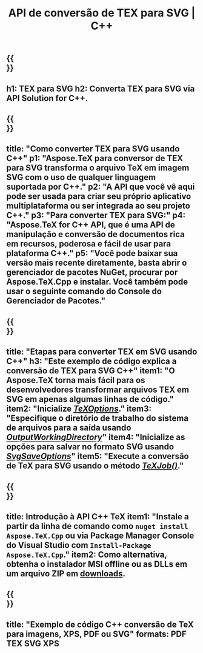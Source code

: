 ﻿---
translation: true
template: /_templates/_conversion-child-cpp.md
title: API de conversão de TEX para SVG | C++
description: Funcionalidade de conversão de TeX para SVG. Integre esta biblioteca C++ local em seu projeto ou use aplicativos multiplataforma para converter TeX em SVG.
keywords: tex para svg api cpp, tex2svg integrar c++
url: /cpp/conversion/tex-to-svg/
family: tex
platformtag: cpp
feature: conversion
informat: TEX
outformat: SVG
otherformats: BMP PNG JPEG TIFF PDF XPS
---

{{<section banner>}}
---
h1: TEX para SVG
h2: Converta TEX para SVG via API Solution for C++.
---

{{<section overview>}}
---
title: "Como converter TEX para SVG usando C++"
p1: "Aspose.TeX para conversor de TEX para SVG transforma o arquivo TeX em imagem SVG com o uso de qualquer linguagem suportada por C++."
p2: "A API que você vê aqui pode ser usada para criar seu próprio aplicativo multiplataforma ou ser integrada ao seu projeto C++."
p3: "Para converter TEX para SVG:"
p4: "Aspose.TeX for C++ API, que é uma API de manipulação e conversão de documentos rica em recursos, poderosa e fácil de usar para plataforma C++."
p5: "Você pode baixar sua versão mais recente diretamente, basta abrir o gerenciador de pacotes NuGet, procurar por Aspose.TeX.Cpp e instalar. Você também pode usar o seguinte comando do Console do Gerenciador de Pacotes."
---

{{<section feature1>}}
---
title: "Etapas para converter TEX em SVG usando C++"
h3: "Este exemplo de código explica a conversão de TEX para SVG C++"
item1: "O Aspose.TeX torna mais fácil para os desenvolvedores transformar arquivos TEX em SVG em apenas algumas linhas de código."
item2: "Inicialize [*TeXOptions*](https://reference.aspose.com/tex/cpp/class/aspose.te_x.te_x_options)."
item3: "Especifique o diretório de trabalho do sistema de arquivos para a saída usando [*OutputWorkingDirectory*](https://reference.aspose.com/tex/cpp/class/aspose.te_x.te_x_options#aa4f4ea6dab7db5ba1b40800495f16f63)"
item4: "Inicialize as opções para salvar no formato SVG usando [*SvgSaveOptions*](https://reference.aspose.com/tex/cpp/class/aspose.te_x.presentation.image.svg_save_options)"
item5: "Execute a conversão de TeX para SVG usando o método [*TeXJob()*](https://reference.aspose.com/tex/cpp/class/aspose.te_x.te_x_job)."
---

{{<section feature2>}}
---
title: Introdução à API C++ TeX
item1: "Instale a partir da linha de comando como ```nuget install Aspose.TeX.Cpp``` ou via Package Manager Console do Visual Studio com ```Install-Package Aspose.TeX.Cpp```."
item2: Como alternativa, obtenha o instalador MSI offline ou as DLLs em um arquivo ZIP em [downloads](https://downloads.aspose.com/tex/cpp).
---

{{<section widget>}}
---
title: "Exemplo de código C++ conversão de TeX para imagens, XPS, PDF ou SVG"
formats: PDF TEX SVG XPS
---
